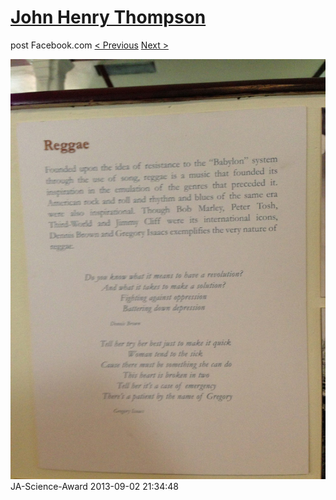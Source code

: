 # [John Henry Thompson](../README.md)
post Facebook.com
[< Previous](2013-09-02-16.md) [Next >](2013-09-02-18.md)

[![](../media/2013-09-02/JA-Science-Award-6.jpg)](../README.md)
JA-Science-Award
2013-09-02 21:34:48
